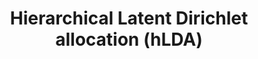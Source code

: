 ---
title: Hierarchical Latent Dirichlet allocation (hLDA)
related_terms:
 - latent-dirichlet-allocation-lda
 - nested-chinese-restaurant-process
---